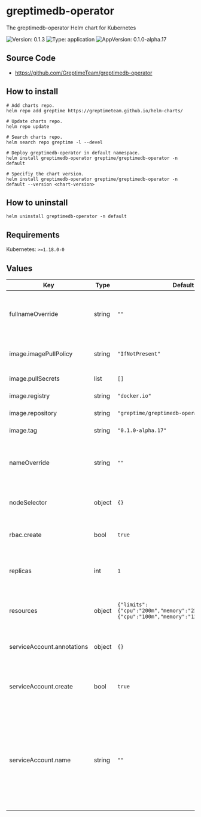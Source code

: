 # greptimedb-operator

The greptimedb-operator Helm chart for Kubernetes

![Version: 0.1.3](https://img.shields.io/badge/Version-0.1.3-informational?style=flat-square) ![Type: application](https://img.shields.io/badge/Type-application-informational?style=flat-square) ![AppVersion: 0.1.0-alpha.17](https://img.shields.io/badge/AppVersion-0.1.0--alpha.17-informational?style=flat-square)

## Source Code
- https://github.com/GreptimeTeam/greptimedb-operator

## How to install

```console
# Add charts repo.
helm repo add greptime https://greptimeteam.github.io/helm-charts/

# Update charts repo.
helm repo update

# Search charts repo.
helm search repo greptime -l --devel

# Deploy greptimedb-operator in default namespace.
helm install greptimedb-operator greptime/greptimedb-operator -n default

# Specifiy the chart version.
helm install greptimedb-operator greptime/greptimedb-operator -n default --version <chart-version>
```

## How to uninstall

```console
helm uninstall greptimedb-operator -n default
```

## Requirements

Kubernetes: `>=1.18.0-0`

## Values

| Key | Type | Default | Description |
|-----|------|---------|-------------|
| fullnameOverride | string | `""` | Provide a name to substitute for the full names of resources |
| image.imagePullPolicy | string | `"IfNotPresent"` | The image pull policy for the controller |
| image.pullSecrets | list | `[]` | The image pull secrets |
| image.registry | string | `"docker.io"` | The image registry |
| image.repository | string | `"greptime/greptimedb-operator"` | The image repository |
| image.tag | string | `"0.1.0-alpha.17"` | The image tag |
| nameOverride | string | `""` | String to partially override release template name |
| nodeSelector | object | `{}` | The operator node selector |
| rbac.create | bool | `true` | Install role based access control |
| replicas | int | `1` | Number of replicas for the greptimedb operator |
| resources | object | `{"limits":{"cpu":"200m","memory":"256Mi"},"requests":{"cpu":"100m","memory":"128Mi"}}` | Default resources for greptimedb operator |
| serviceAccount.annotations | object | `{}` | Annotations to add to the service account |
| serviceAccount.create | bool | `true` | Specifies whether a service account should be created |
| serviceAccount.name | string | `""` | The name of the service account to use. If not set and create is true, a name is generated using the fullname template |
